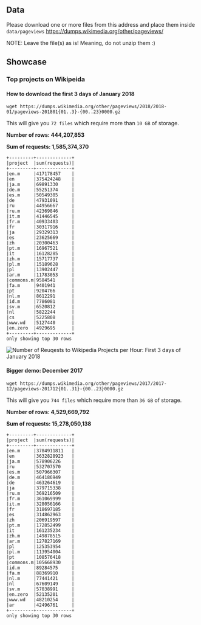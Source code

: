 ## Data
Please download one or more files from this address and place them inside `data/pageviews`
https://dumps.wikimedia.org/other/pageviews/

NOTE: Leave the file(s) as is! Meaning, do not unzip them :)

## Showcase
### Top projects on Wikipeida 

#### How to download the first 3 days of January 2018 
```
wget https://dumps.wikimedia.org/other/pageviews/2018/2018-01/pageviews-201801{01..3}-{00..23}0000.gz
```
This will give you `72 files` which require more than `10 GB` of storage.


**Number of rows: 444,207,853**

**Sum of requests: 1,585,374,370**

```
+---------+-------------+
|project  |sum(requests)|
+---------+-------------+
|en.m     |417178457    |
|en       |375424248    |
|ja.m     |69891330     |
|de.m     |55251374     |
|es.m     |50549305     |
|de       |47931091     |
|ru       |44956667     |
|ru.m     |42369846     |
|it.m     |41446545     |
|fr.m     |40933403     |
|fr       |30317916     |
|ja       |29329313     |
|es       |23625669     |
|zh       |20300463     |
|pt.m     |16967521     |
|it       |16128285     |
|zh.m     |15717737     |
|pl.m     |15189628     |
|pl       |13902447     |
|ar.m     |11783053     |
|commons.m|9584541      |
|fa.m     |9401941      |
|pt       |9204766      |
|nl.m     |8612291      |
|id.m     |7786081      |
|sv.m     |6520812      |
|nl       |5822244      |
|cs       |5225808      |
|www.wd   |5127440      |
|en.zero  |4929695      |
+---------+-------------+
only showing top 30 rows

```

![Number of Reuqests to Wikipedia Projects per Hour: First 3 days of January 2018](https://github.com/multivacplatform/multivac-wikipedia/blob/master/spark_wiki_pageviews/data/images/wiki-pageviews-january2018.png)

#### Bigger demo: December 2017
```
wget https://dumps.wikimedia.org/other/pageviews/2017/2017-12/pageviews-201712{01..31}-{00..23}0000.gz
```
This will give you `744 files` which require more than `36 GB` of storage.


**Number of rows: 4,529,669,792**

**Sum of requests: 15,278,050,138**

```
+---------+-------------+
|project  |sum(requests)|
+---------+-------------+
|en.m     |3784911811   |
|en       |3632828923   |
|ja.m     |578906226    |
|ru       |532707570    |
|es.m     |507966307    |
|de.m     |464186949    |
|de       |463264619    |
|ja       |379715338    |
|ru.m     |369216509    |
|fr.m     |361069999    |
|it.m     |328056166    |
|fr       |318697185    |
|es       |314862963    |
|zh       |206919597    |
|pt.m     |172852499    |
|it       |161235234    |
|zh.m     |149878515    |
|ar.m     |127827169    |
|pl       |125353954    |
|pl.m     |113954004    |
|pt       |108576418    |
|commons.m|105668930    |
|id.m     |89284575     |
|fa.m     |88369910     |
|nl.m     |77441421     |
|nl       |67609149     |
|sv.m     |57038991     |
|en.zero  |52135201     |
|www.wd   |48210254     |
|ar       |42496761     |
+---------+-------------+
only showing top 30 rows
```
